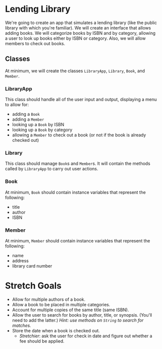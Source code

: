 # Lending Library

We're going to create an app that simulates a lending library (like the public library with which you're familiar). We will create an interface that allows adding books. We will categorize books by ISBN and by category, allowing a user to look up books either by ISBN or category. Also, we will allow members to check out books.

## Classes

At minimum, we will create the classes `LibraryApp`, `Library`, `Book`, and `Member`.

### LibraryApp

This class should handle all of the user input and output, displaying a menu to allow for:

- adding a `Book`
- adding a `Member`
- looking up a `Book` by ISBN
- looking up a `Book` by category
- allowing a `Member` to check out a book (or not if the book is already checked out)

### Library

This class should manage `Book`s and `Member`s. It will contain the methods called by `LibraryApp` to carry out user actions.

### Book

At minimum, `Book` should contain instance variables that represent the following:

- title
- author
- ISBN

### Member

At minimum, `Member` should contain instance variables that represent the following:

- name
- address
- library card number

# Stretch Goals

- Allow for multiple authors of a book.
- Allow a book to be placed in multiple categories.
- Account for multiple copies of the same title (same ISBN).
- Allow the user to search for books by author, title, or synopsis. (You'll need to add the latter.) *Hint: use methods on `String` to search for matches.*
- Store the date when a book is checked out.
	- *Stretchier*: ask the user for check in date and figure out whether a fee should be applied.